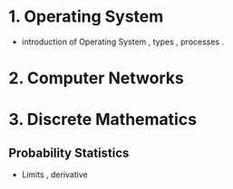 # 1. Operating System
- introduction of Operating System , types , processes .


# 2. Computer Networks

# 3. Discrete Mathematics
## Probability Statistics
- Limits , derivative 
